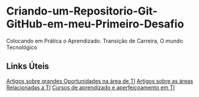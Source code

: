 # Criando-um-Repositorio-Git-GitHub-em-meu-Primeiro-Desafio
Colocando em Prática o Aprendizado.
Transição de Carreira, O mundo Tecnológico
## Links Úteis
[Artigos sobre grandes Oportunidades na área de TI](https://jornal.usp.br/atualidades/falta-de-profissionais-de-ti-so-tende-a-aumentar-dizem-especialistas/)
[Artigos sobre as áreas Relacionadas a TI](https://gaea.com.br/voce-conhece-bem-as-principais-areas-de-ti/)
[Cursos de aprendizado e aperfeiçoamento em TI](https://www.dio.me/)
